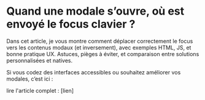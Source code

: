 # Quand une modale s’ouvre, où est envoyé le focus clavier ?

Dans cet article, je vous montre comment déplacer correctement le focus vers les contenus modaux (et inversement), avec exemples HTML, JS, et bonne pratique UX.
Astuces, pièges à éviter, et comparaison entre solutions personnalisées et natives.

Si vous codez des interfaces accessibles ou souhaitez améliorer vos modales, c’est ici :

lire l'article complet : [lien]


